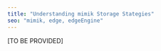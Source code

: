 ```yaml
---
title: "Understanding mimik Storage Stategies"
seo: "mimik, edge, edgeEngine"
---
```


[TO BE PROVIDED]